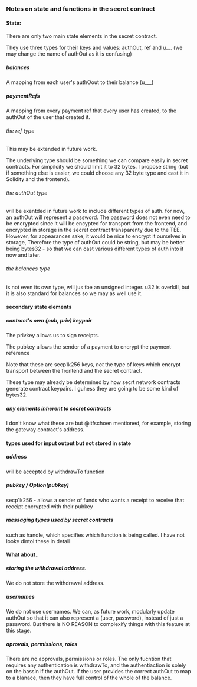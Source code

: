 ### Notes on state and functions in the secret contract

#### State:

There are only two main state elements in the secret contract.

They use three types for their keys and values: authOut, ref and u__.
(we may change the name of authOut as it is confusing)

##### balances
 A mapping from each user's authOout to their balance (u___)

##### paymentRefs
 A mapping from every payment ref that every user has created, to the authOut of the user that created it.

###### the ref type
 This may be extended in future work. 

 The underlying type should be something we can compare easily in secret contracts. For simpilcity we should limit it to 32 bytes. I propose string (but if something else is easier, we could choose any 32 byte type and cast it in Solidity and the frontend).

###### the authOut type
 will be exentded in future work to include different types of auth.
 for now, an authOut will represent a password. The password does not even need to be encrypted since it will be encypted for transport from the frontend, and encrypted in storage in the secret contract transparenty due to the TEE.
 However, for appearances sake, it would be nice to encrypt it ourselves in storage, 
 Therefore the type of authOut could be string, but may be better being bytes32 - so that we can cast various different types of auth into it now and later.

###### the balances type
 is not even its own type, will jus tbe an unsigned integer. u32 is overkill, but it is also standard for balances so we may as well use it.


#### secondary state elements
  
##### contract's own (pub, priv) keypair
 The privkey allows us to sign receipts.

 The pubkey allows the sender of a payment to encrypt the payment reference

 Note that these are secp1k256 keys, *not* the type of keys which encrypt transport between the frontend and the secret contract.

 These type may already be determined by how secrt network contracts generate contract keypairs. I guhess they are going to be some kind of bytes32.

##### any elements inherent to secret contracts
 I don't know what these are but @ltfschoen mentioned, for example, storing the gateway contract's address.


#### types used for input output but not stored in state
 
##### address
 will be accepted  by withdrawTo function

##### pubkey / Option(pubkey)

secp1k256 - allows a sender of funds who wants a receipt to receive that receipt encrypted with their pubkey

##### messaging types used by secret contracts
 such as handle, which specifies which function is being called.
 I have not looke dintoi these in detail



#### What about..

##### storing the withdrawal address.
We do not store  the withdrawal address.

##### usernames
We do not use usernames. We can, as future work, modularly update authOut so that it can also represent a (user, password), instead of just a password. But there is NO REASON to complexify things with this feature at this stage.

##### aprovals, permissions, roles
There are no approvals, permissions or roles.
The only fucntion that requires any authentication is withdrawTo, and the authentiaction is solely on the bassin if the authOut. If the user provides the correct authOut to map to a blanace, then they have full control of the whole of the balance.



 